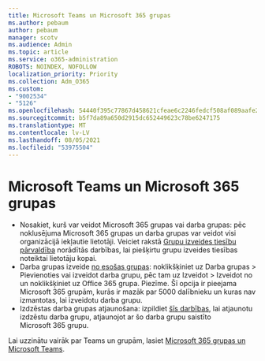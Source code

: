 ```yaml
---
title: Microsoft Teams un Microsoft 365 grupas
ms.author: pebaum
author: pebaum
manager: scotv
ms.audience: Admin
ms.topic: article
ms.service: o365-administration
ROBOTS: NOINDEX, NOFOLLOW
localization_priority: Priority
ms.collection: Adm_O365
ms.custom:
- "9002534"
- "5126"
ms.openlocfilehash: 54440f395c77867d458621cfeae6c2246fedcf508af089aafe2a78b63fe8a5b9
ms.sourcegitcommit: b5f7da89a650d2915dc652449623c78be6247175
ms.translationtype: MT
ms.contentlocale: lv-LV
ms.lasthandoff: 08/05/2021
ms.locfileid: "53975504"
---
```

# <a name="microsoft-teams-and-microsoft-365-groups"></a>Microsoft Teams un Microsoft 365 grupas

- Nosakiet, kurš var veidot Microsoft 365 grupas vai darba grupas: pēc noklusējuma Microsoft 365 grupas un darba grupas var veidot visi organizācijā iekļautie lietotāji. Veiciet rakstā [Grupu izveides tiesību pārvaldība](https://support.office.com/article/4c46c8cb-17d0-44b5-9776-005fced8e618) norādītās darbības, lai piešķirtu grupu izveides tiesības noteiktai lietotāju kopai.
- Darba grupas izveide [no esošas grupas](https://support.microsoft.com/office/24ec428e-40d7-4a1a-ab87-29be7d145865): noklikšķiniet uz Darba grupas > Pievienoties vai izveidot darba grupu, pēc tam uz Izveidot > Izveidot no un noklikšķiniet uz Office 365 grupa. Piezīme. Šī opcija ir pieejama Microsoft 365 grupām, kurās ir mazāk par 5000 dalībnieku un kuras nav izmantotas, lai izveidotu darba grupu.
- Izdzēstas darba grupas atjaunošana: izpildiet [šīs darbības](https://docs.microsoft.com/microsoftteams/archive-or-delete-a-team#restore-a-deleted-team), lai atjaunotu izdzēstu darba grupu, atjaunojot ar šo darba grupu saistīto Microsoft 365 grupu.

Lai uzzinātu vairāk par Teams un grupām, lasiet [Microsoft 365 grupas un Microsoft Teams](https://docs.microsoft.com/microsoftteams/office-365-groups).
